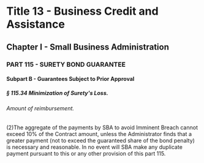 
# Title 13 - Business Credit and Assistance
## Chapter I - Small Business Administration
### PART 115 - SURETY BOND GUARANTEE
#### Subpart B - Guarantees Subject to Prior Approval
##### § 115.34 Minimization of Surety's Loss.
###### Amount of reimbursement.

(2)The aggregate of the payments by SBA to avoid Imminent Breach cannot exceed 10% of the Contract amount, unless the Administrator finds that a greater payment (not to exceed the guaranteed share of the bond penalty) is necessary and reasonable. In no event will SBA make any duplicate payment pursuant to this or any other provision of this part 115.
